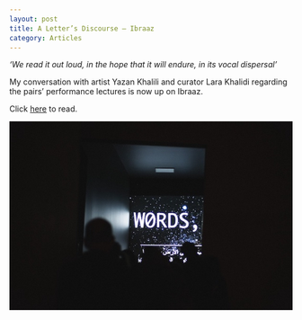 ```yaml
---
layout: post
title: A Letter’s Discourse – Ibraaz
category: Articles
---
```


*‘We read it out loud, in the hope that it will endure, in its vocal dispersal’*

My conversation with artist Yazan Khalili and curator Lara Khalidi regarding the pairs’ performance lectures is now up on Ibraaz.

Click [here](http://www.ibraaz.org/interviews/172) to read.

![01-04-16](/assets/img/01-04-16.jpg)
